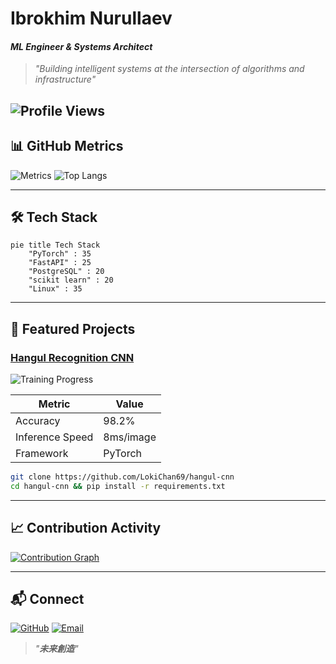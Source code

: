 # Ibrokhim Nurullaev 
#### *ML Engineer & Systems Architect*
> *"Building intelligent systems at the intersection of algorithms and infrastructure"*

![Profile Views](https://komarev.com/ghpvc/?username=LokiChan69&color=blueviolet)
---

## 📊 GitHub Metrics

![Metrics](https://github-readme-stats.vercel.app/api?username=LokiChan69&show_icons=true&theme=radical&count_private=true)
![Top Langs](https://github-readme-stats.vercel.app/api/top-langs/?username=LokiChan69&layout=compact&theme=radical)

---

## 🛠️ Tech Stack

```mermaid
pie title Tech Stack
    "PyTorch" : 35
    "FastAPI" : 25
    "PostgreSQL" : 20
    "scikit learn" : 20
    "Linux" : 35
```

---

## 🚀 Featured Projects

### [Hangul Recognition CNN](https://github.com/LokiChan69/hangul-cnn)
![Training Progress](https://raw.githubusercontent.com/LokiChan69/HangulAI_Model/main/tend.png)

| Metric          | Value       |
|-----------------|-------------|
| Accuracy        | 98.2%       |
| Inference Speed | 8ms/image   |
| Framework       | PyTorch     |

```bash
git clone https://github.com/LokiChan69/hangul-cnn
cd hangul-cnn && pip install -r requirements.txt
```

---

## 📈 Contribution Activity
[![Contribution Graph](https://ghchart.rshah.org/LokiChan69)](https://github.com/LokiChan69)

---


## 📬 Connect

[![GitHub](https://img.shields.io/badge/-@LokiChan69-181717?style=for-the-badge&logo=github)](https://github.com/LokiChan69)
[![Email](https://img.shields.io/badge/-Email%20Me-D14836?style=for-the-badge&logo=gmail)](mailto:ibragimnurullayev@gmail.com)

> *"**未来創造**"*
